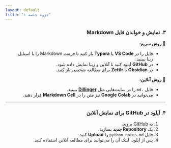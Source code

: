 ```yaml
---
layout: default
title: "جزوه جلسه ۱"
---
```


<div dir="rtl">

### **۳. نمایش و خواندن فایل Markdown**
🔹 **روش سریع:**  
- فایل را در **VS Code** یا **Typora** باز کنید تا فرمت Markdown را با استایل زیبا ببینید.  
- در **GitHub** آپلود کنید تا آنلاین و زیبا نمایش داده شود.  
- در **Obsidian** یا **Zettlr** برای مطالعه شخصی باز کنید.  

🔹 **روش آنلاین:**  
- فایل `.md` را در سایت‌هایی مثل **[Dillinger](https://dillinger.io/)** ببینید.  
- می‌توانید در **Google Colab** نیز متن را در **Markdown Cell** قرار دهید.

---

### **۴. آپلود در GitHub برای نمایش آنلاین**
1. به [GitHub](https://github.com/) بروید.
2. یک **Repository جدید** بسازید.
3. فایل `python_notes.md` را **Upload** کنید.
4. پس از آپلود، لینک آن را می‌توانید برای مطالعه آنلاین استفاده کنید.

</div>
